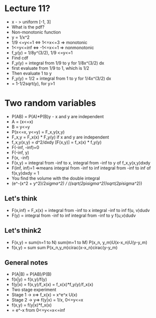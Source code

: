 # Lecture 11?
* x - > uniform [-1, 3]
* What is the pdf?
* Non-monotonic function
* y = 1/x^2
* 1/9 <=y<=1 <=> 1<=x<=3 => monotonic
* 1<=y<=inf <=> -1<=x<=1 => nonmonotonic
* f_y(y) = 1/8y^(3/2), 1/9 <=y<=1
* Find cdf
* F_y(y) = integral from 1/9 to y for 1/8x^(3/2) dx
* first evaluate from 1/9 to 1, which is 1/2
* Then evaluate 1 to y
* F_y(y) = 1/2 + integral from 1 to y for 1/4x^(3/2) dx
* = 1-1/2sqrt(y), for y>1

# Two random variables
* P(AB) = P(A)*P(B)y - x and y are independent
* A = (x<=x)
* B = y<=y
* P(x<=x, y<=y) = F_x,y(x,y)
* F_x,y = F_x(x) * F_y(y) if x and y are independent
* f_x,y(x,y) = d^2/dxdy [F(x,y)] = f_x(x) * f_y(y)
* F(-inf, -inf)=0
* F(-inf, y)
* F(x, -inf)
* F(x,y) = integral from -inf to x, integral from -inf to y of f_x,y(x,y)dxdy
* F(inf, inf)=1 =>means integral from -inf to inf integral from -inf to inf of f(x,y)dxdy = 1
* You find the volume with the double integral
* (e^-(x^2 + y^2)/2*sigma^2) / ((sqrt(2*pi*sigma^2))*sqrt(2*pi*sigma^2))
## Let's think
* F(x,inf) = F_x(x) = integral from -inf to x integral -inf to inf f(u, v)dudv
* F(y) = integral from -inf to inf integral from -inf to y f(u,v)dudv
## Let's think2
* F(x,y) = sum(n=1 to N) sum(m=1 to M) P(x_n, y_m)U(x-x_n)U(y-y_m)
* f(x,y) = sum sum P(x_n,y_m)cirac(x-x_n)cirac(y-y_m)
## General notes
* P(A|B) = P(AB)/P(B)
* f(x|y) = f(x,y)/f(y)
* f(y|x) = f(x,y)/f_x(x) = f_x(x)*f_y(y)/f_x(x)
* Two stage experiment
* Stage 1 -> x=> f_x(x) = x^e^x U(x)
* Stage 2 -> y=> f(y|x) = 1/x, 0<=y<=x
* f(x,y) = f(y|x)*f_x(x)
* = e^-x from 0<=y<=x<=inf

